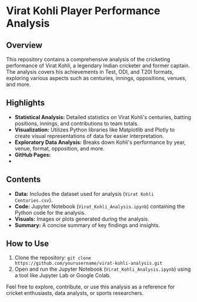 # Virat Kohli Player Performance Analysis

## Overview

This repository contains a comprehensive analysis of the cricketing performance of Virat Kohli, a legendary Indian cricketer and former captain. The analysis covers his achievements in Test, ODI, and T20I formats, exploring various aspects such as centuries, innings, oppositions, venues, and more.

## Highlights

- **Statistical Analysis:** Detailed statistics on Virat Kohli's centuries, batting positions, innings, and contributions to team totals.
- **Visualization:** Utilizes Python libraries like Matplotlib and Plotly to create visual representations of data for easier interpretation.
- **Exploratory Data Analysis:** Breaks down Kohli's performance by year, venue, format, opposition, and more.
- **GitHub Pages:**
- 
## Contents

- **Data:** Includes the dataset used for analysis (`Virat Kohli Centuries.csv`).
- **Code:** Jupyter Notebook (`Virat_Kohli_Analysis.ipynb`) containing the Python code for the analysis.
- **Visuals:** Images or plots generated during the analysis.
- **Summary:** A concise summary of key findings and insights.

## How to Use

1. Clone the repository: `git clone https://github.com/yourusername/virat-kohli-analysis.git`
2. Open and run the Jupyter Notebook (`Virat_Kohli_Analysis.ipynb`) using a tool like Jupyter Lab or Google Colab.

Feel free to explore, contribute, or use this analysis as a reference for cricket enthusiasts, data analysts, or sports researchers.
